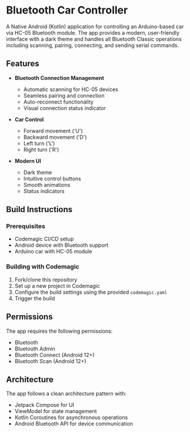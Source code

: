 # Bluetooth Car Controller

A Native Android (Kotlin) application for controlling an Arduino-based car via HC-05 Bluetooth module. The app provides a modern, user-friendly interface with a dark theme and handles all Bluetooth Classic operations including scanning, pairing, connecting, and sending serial commands.

## Features

- **Bluetooth Connection Management**
  - Automatic scanning for HC-05 devices
  - Seamless pairing and connection
  - Auto-reconnect functionality
  - Visual connection status indicator

- **Car Control**
  - Forward movement ('U')
  - Backward movement ('D')
  - Left turn ('L')
  - Right turn ('R')

- **Modern UI**
  - Dark theme
  - Intuitive control buttons
  - Smooth animations
  - Status indicators

## Build Instructions

### Prerequisites
- Codemagic CI/CD setup
- Android device with Bluetooth support
- Arduino car with HC-05 module

### Building with Codemagic
1. Fork/clone this repository
2. Set up a new project in Codemagic
3. Configure the build settings using the provided `codemagic.yaml`
4. Trigger the build

## Permissions
The app requires the following permissions:
- Bluetooth
- Bluetooth Admin
- Bluetooth Connect (Android 12+)
- Bluetooth Scan (Android 12+)

## Architecture
The app follows a clean architecture pattern with:
- Jetpack Compose for UI
- ViewModel for state management
- Kotlin Coroutines for asynchronous operations
- Android Bluetooth API for device communication